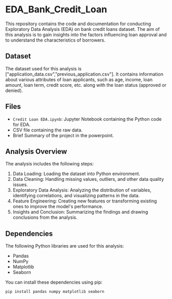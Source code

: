 # EDA_Bank_Credit_Loan

This repository contains the code and documentation for conducting Exploratory Data Analysis (EDA) on bank credit loans dataset. The aim of this analysis is to gain insights into the factors influencing loan approval and to understand the characteristics of borrowers.

## Dataset

The dataset used for this analysis is ["application_data.csv","previous_application.csv"]. It contains information about various attributes of loan applicants, such as age, income, loan amount, loan term, credit score, etc. along with the loan status (approved or denied).

## Files

- `Credit Loan EDA.ipynb`: Jupyter Notebook containing the Python code for EDA.
-  CSV file containing the raw data.
-  Brief Summary of the project in the powerpoint.

## Analysis Overview

The analysis includes the following steps:

1. Data Loading: Loading the dataset into Python environment.
2. Data Cleaning: Handling missing values, outliers, and other data quality issues.
3. Exploratory Data Analysis: Analyzing the distribution of variables, identifying correlations, and visualizing patterns in the data.
4. Feature Engineering: Creating new features or transforming existing ones to improve the model's performance.
5. Insights and Conclusion: Summarizing the findings and drawing conclusions from the analysis.

## Dependencies

The following Python libraries are used for this analysis:
- Pandas
- NumPy
- Matplotlib
- Seaborn

You can install these dependencies using pip:

```bash
pip install pandas numpy matplotlib seaborn
